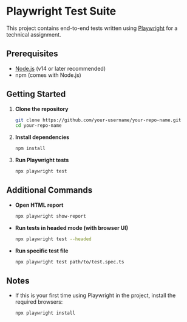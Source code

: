 # Playwright Test Suite

This project contains end-to-end tests written using [Playwright](https://playwright.dev/) for a technical assignment.

## Prerequisites

* [Node.js](https://nodejs.org/) (v14 or later recommended)
* npm (comes with Node.js)

## Getting Started

1. **Clone the repository**

   ```bash
   git clone https://github.com/your-username/your-repo-name.git
   cd your-repo-name
   ```

2. **Install dependencies**

   ```bash
   npm install
   ```

3. **Run Playwright tests**

   ```bash
   npx playwright test
   ```

## Additional Commands

* **Open HTML report**

  ```bash
  npx playwright show-report
  ```

* **Run tests in headed mode (with browser UI)**

  ```bash
  npx playwright test --headed
  ```

* **Run specific test file**

  ```bash
  npx playwright test path/to/test.spec.ts
  ```

## Notes

* If this is your first time using Playwright in the project, install the required browsers:

  ```bash
  npx playwright install
  ```

